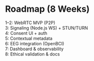 # Roadmap (8 Weeks)
1–2: WebRTC MVP (P2P)  
3: Signaling (Node.js WS) + STUN/TURN  
4: Consent UI + auth  
5: Contextual metadata  
6: EEG integration (OpenBCI)  
7: Dashboard & observability  
8: Ethical validation & docs
